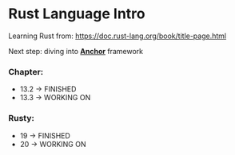 # Rust Language Intro

Learning Rust from: https://doc.rust-lang.org/book/title-page.html

Next step: diving into <u>**Anchor**</u> framework

### Chapter:

- 13.2 -> FINISHED
- 13.3 -> WORKING ON

### Rusty:

- 19 -> FINISHED
- 20 -> WORKING ON
